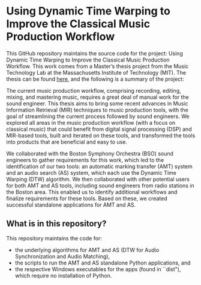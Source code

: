 # Using Dynamic Time Warping to Improve the Classical Music Production Workflow

This GitHub repository maintains the source code for the project: Using Dynamic Time Warping to Improve the Classical Music Production Workflow. This work comes from a Master’s thesis project from the Music Technology Lab at the Massachusetts Institute of Technology (MIT). The thesis can be found [here](http://musictech.mit.edu/sites/default/files/documents/pramanick_meng.pdf), and the following is a summary of the project:

The current music production workflow, comprising recording, editing, mixing, and mastering music, requires a great deal of manual work for the sound engineer. This thesis aims to bring some recent advances in Music Information Retrieval (MIR) techniques to music production tools, with the goal of streamlining the current process followed by sound engineers. We explored all areas in the music production workflow (with a focus on classical music) that could benefit from digital signal processing (DSP) and MIR-based tools, built and iterated on these tools, and transformed the tools into products that are beneficial and easy to use.

We collaborated with the Boston Symphony Orchestra (BSO) sound engineers to gather requirements for this work, which led to the identification of our two tools: an automatic marking transfer (AMT) system and an audio search (AS) system, which each use the Dynamic Time Warping (DTW) algorithm. We then collaborated with other potential users for both AMT and AS tools, including sound engineers from radio stations in the Boston area. This enabled us to identify additional workflows and finalize requirements for these tools. Based on these, we created successful standalone applications for AMT and AS.

## What is in this repository?

This repository maintains the code for:
* the underlying algorithms for AMT and AS (DTW for Audio Synchronization and Audio Matching),
* the scripts to run the AMT and AS standalone Python applications, and
* the respective Windows executables for the apps (found in ``dist"), which require no installation of Python.
